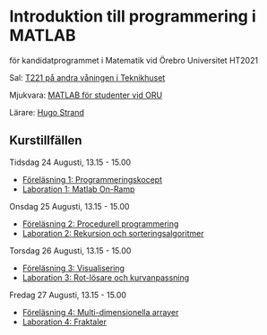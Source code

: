 # Introduktion till programmering i MATLAB
för kandidatprogrammet i Matematik vid Örebro Universitet
HT2021

Sal: [T221 på andra våningen i Teknikhuset](https://use.mazemap.com/#v=1&center=15.249004,59.254194&zoom=18&zlevel=2&campusid=123&sharepoitype=poi&sharepoi=580271)

Mjukvara: [MATLAB för studenter vid ORU](https://www.oru.se/english/study/student-services/it-and-printing/it/software/matlab/)

Lärare: [Hugo Strand](https://www.oru.se/personal/hugo_strand)

## Kurstillfällen

Tidsdag 24 Augusti, 13.15 - 15.00
- [Föreläsning 1: Programmeringskocept](https://git.oru.se/hosd/matlab-intro-ht21/-/raw/master/F%C3%B6rel%C3%A4sningar/F%C3%B6rel%C3%A4sning1.ipynb)
- [Laboration 1: Matlab On-Ramp](https://se.mathworks.com/learn/tutorials/matlab-onramp.html)

Onsdag 25 Augusti, 13.15 - 15.00
- [Föreläsning 2: Procedurell programmering](https://git.oru.se/hosd/matlab-intro-ht21/-/raw/master/F%C3%B6rel%C3%A4sningar/F%C3%B6rel%C3%A4sning2.ipynb)
- [Laboration 2: Rekursion och sorteringsalgoritmer](https://git.oru.se/hosd/matlab-intro-ht21/-/raw/master/%C3%96vningar/%C3%96vning2.ipynb)

Torsdag 26 Augusti, 13.15 - 15.00
- [Föreläsning 3: Visualisering](https://git.oru.se/hosd/matlab-intro-ht21/-/raw/master/F%C3%B6rel%C3%A4sningar/F%C3%B6rel%C3%A4sning3.ipynb)
- [Laboration 3: Rot-lösare och kurvanpassning](https://git.oru.se/hosd/matlab-intro-ht21/-/raw/master/%C3%96vningar/%C3%96vning3.ipynb)

Fredag 27 Augusti, 13.15 - 15.00
- [Föreläsning 4: Multi-dimensionella arrayer](https://git.oru.se/hosd/matlab-intro-ht21/-/raw/master/F%C3%B6rel%C3%A4sningar/F%C3%B6rel%C3%A4sning4.ipynb)
- [Laboration 4: Fraktaler](https://git.oru.se/hosd/matlab-intro-ht21/-/raw/master/%C3%96vningar/%C3%96vning4.ipynb)
